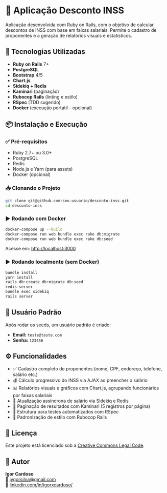 # 💸 Aplicação Desconto INSS

Aplicação desenvolvida com Ruby on Rails, com o objetivo de calcular descontos de INSS com base em faixas salariais. Permite o cadastro de proponentes e a geração de relatórios visuais e estatísticos.

## 🚀 Tecnologias Utilizadas

- **Ruby on Rails** 7+
- **PostgreSQL**
- **Bootstrap** 4/5
- **Chart.js**
- **Sidekiq + Redis**
- **Kaminari** (paginação)
- **Rubocop Rails** (linting e estilo)
- **RSpec** (TDD sugerido)
- **Docker** (execução portátil - opcional)

## 📦 Instalação e Execução

### ✅ Pré-requisitos

- Ruby 2.7+ ou 3.0+
- PostgreSQL
- Redis
- Node.js e Yarn (para assets)
- Docker (opcional)

### 📥 Clonando o Projeto

```bash
git clone git@github.com:seu-usuario/desconto-inss.git
cd desconto-inss
```

### ▶️ Rodando com Docker

```bash
docker-compose up --build
docker-compose run web bundle exec rake db:migrate
docker-compose run web bundle exec rake db:seed
```

Acesse em: [http://localhost:3000](http://localhost:3000)

### ▶️ Rodando localmente (sem Docker)

```bash
bundle install
yarn install
rails db:create db:migrate db:seed
redis-server
bundle exec sidekiq
rails server
```

## 👥 Usuário Padrão

Após rodar os seeds, um usuário padrão é criado:

- **Email:** `teste@teste.com`  
- **Senha:** `123456`

## ⚙️ Funcionalidades

- ✅ Cadastro completo de proponentes (nome, CPF, endereço, telefone, salário etc.)
- 💰 Cálculo progressivo do INSS via AJAX ao preencher o salário
- 📊 Relatórios visuais e gráficos com Chart.js, agrupando funcionários por faixas salariais
- 🔁 Atualização assíncrona de salário via Sidekiq e Redis
- 📃 Paginação de resultados com Kaminari (5 registros por página)
- 🧪 Estrutura para testes automatizados com RSpec
- 🧹 Padronização de estilo com Rubocop Rails

## 📑 Licença

Este projeto está licenciado sob a [Creative Commons Legal Code](https://creativecommons.org/licenses/by/4.0/).

## 👤 Autor

**Igor Cardoso**  
📧 <iygorsilva@gmail.com>  
🔗 [linkedin.com/in/igorxcardoso/](https://www.linkedin.com/in/igorxcardoso/)
